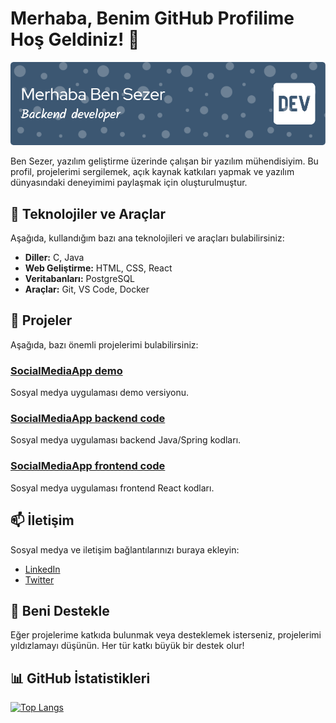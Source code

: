 # Merhaba, Benim GitHub Profilime Hoş Geldiniz! 👋

![Profil Bannerı](github-header-image.png)

Ben Sezer, yazılım geliştirme üzerinde çalışan bir yazılım mühendisiyim. Bu profil, projelerimi sergilemek, açık kaynak katkıları yapmak ve yazılım dünyasındaki deneyimimi paylaşmak için oluşturulmuştur.

## 🧰 Teknolojiler ve Araçlar

Aşağıda, kullandığım bazı ana teknolojileri ve araçları bulabilirsiniz:

- **Diller:** C, Java
- **Web Geliştirme:** HTML, CSS, React
- **Veritabanları:** PostgreSQL
- **Araçlar:** Git, VS Code, Docker

## 🚀 Projeler

Aşağıda, bazı önemli projelerimi bulabilirsiniz:

### [SocialMediaApp demo](https://sclapp.vercel.app/)

Sosyal medya uygulaması demo versiyonu.

### [SocialMediaApp backend code](https://github.com/sezerdemir7/socialmediaApp-backend)

Sosyal medya uygulaması backend  Java/Spring kodları.

### [SocialMediaApp frontend code](https://github.com/sezerdemir7/socialmediaApp-frontEnd)

Sosyal medya uygulaması frontend React kodları.




## 📫 İletişim

Sosyal medya ve iletişim bağlantılarınızı buraya ekleyin:

- [LinkedIn](www.linkedin.com/in/sezer-demir-9ab5b223a)
- [Twitter](https://twitter.com/)


## 🌟 Beni Destekle

Eğer projelerime katkıda bulunmak veya desteklemek isterseniz, projelerimi yıldızlamayı düşünün. Her tür katkı büyük bir destek olur!



## 📊 GitHub İstatistikleri

[![Top Langs](https://github-readme-stats.vercel.app/api/top-langs/?username=sezerdemir7&layout=compact)](https://github.com/anuraghazra/github-readme-stats)




